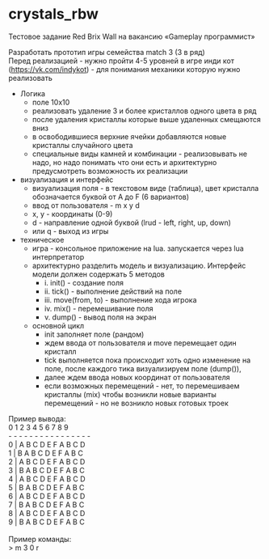 # crystals_rbw
Тестовое задание Red Brix Wall на вакансию «Gameplay программист»

Разработать прототип игры семейства match 3 (3 в ряд)<br>
Перед реализацией - нужно пройти 4-5 уровней в игре инди кот (https://vk.com/indykot) - для понимания механики которую нужно реализовать
<ul>
    <li>Логика
        <ul>
            <li>поле 10x10</li>
            <li>реализовать удаление 3 и более кристаллов одного цвета в ряд</li>
            <li>после удаления кристаллы которые выше удаленных смещаются вниз</li>
            <li>в освободившиеся верхние ячейки добавляются новые кристаллы случайного цвета</li>
            <li>специальные виды камней и комбинации - реализовывать не надо, но надо понимать что они есть и архитектурно предусмотреть возможность их реализации</li>
        </ul>
    </li>
    <li>визуализация и интерфейс
        <ul>
            <li>визуализация поля - в текстовом виде (таблица), цвет кристалла обозначается буквой от A до F (6 вариантов)</li>
            <li>ввод от пользователя - m x y d</li>
            <li>x, у - координаты (0-9)</li>
            <li>d - направление одной буквой (lrud - left, right, up, down)</li>
            <li>или q - выход из игры</li>
        </ul>
    </li>
    <li>техническое
        <ul>
            <li>игра - консольное приложение на lua. запускается через lua интерпретатор</li>
            <li>архитектурно разделить модель и визуализацию. Интерфейс модели должен содержать 5 методов
                <ul>
                    <li>i. init() - создание поля</li>
                    <li>ii. tick() - выполнение действий на поле</li>
                    <li>iii. move(from, to) - выполнение хода игрока</li>
                    <li>iv. mix() - перемешивание поля</li>
                    <li>v. dump() - вывод поля на экран</li>
                </ul>
            </li>
            <li>основной цикл
                <ul>
                    <li>init заполняет поле (рандом)</li>
                    <li>ждем ввода от пользователя и move перемещает один кристалл</li>
                    <li>tick выполняется пока происходит хоть одно изменение на поле, после каждого тика визуализируем поле (dump()),</li>
                    <li>далее ждем ввода новых координат от пользователя</li>
                    <li>если возможных перемещений - нет, то перемешиваем кристаллы (mix) чтобы возникли новые варианты перемещений - но не возникло новых готовых троек</li>
                </ul>
            </li>
        </ul>
    </li>
</ul>
Пример вывода:<br>
0 1 2 3 4 5 6 7 8 9<br>
- - - - - - - - - - - - - - - -<br>
0 | A B C D E F A B C D<br>
1 | В A B C D E F A B C<br>
2 | A B C D E F A B C D<br>
3 | В A B C D E F A B C<br>
4 | A B C D E F A B C D<br>
5 | В A B C D E F A B C<br>
6 | A B C D E F A B C D<br>
7 | В A B C D E F A B C<br>
8 | A B C D E F A B C D<br>
9 | В A B C D E F A B C<br><br>
Пример команды:<br>
> m 3 0 r
